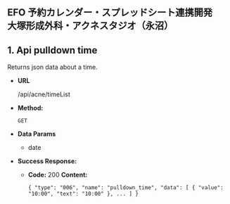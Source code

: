 ## **EFO 予約カレンダー・スプレッドシート連携開発　大塚形成外科・アクネスタジオ（永沼）**
## 1. Api pulldown time
Returns json data about a time.

- **URL**

  /api/acne/timeList

- **Method:**

  `GET`

- **Data Params**
    + date
    
- **Success Response:**

  - **Code:** 200
    **Content:** 
    
    `{
         "type": "006",
         "name": "pulldown_time",
         "data": [
             {
                 "value": "10:00",
                 "text": "10:00"
             },
             ...
         ]
     }`
